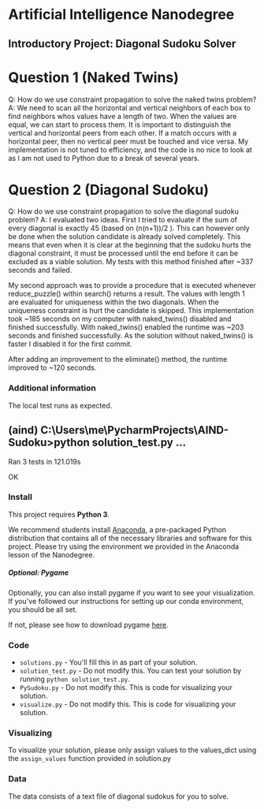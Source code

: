 # Artificial Intelligence Nanodegree
## Introductory Project: Diagonal Sudoku Solver

# Question 1 (Naked Twins)
Q: How do we use constraint propagation to solve the naked twins problem?  
A: We need to scan all the horizontal and vertical neighbors of each box
   to find neighbors whos values have a length of two. When the values
   are equal, we can start to process them. It is important to distinguish
   the vertical and horizontal peers from each other. If a match occurs
   with a horizontal peer, then no vertical peer must be touched and vice
   versa. My implementation is not tuned to efficiency, and the code is
   no nice to look at as I am not used to Python due to a break of several
   years.

# Question 2 (Diagonal Sudoku)
Q: How do we use constraint propagation to solve the diagonal sudoku problem?
A: I evaluated two ideas. First I tried to evaluate if the sum of every diagonal
   is exactly 45 (based on (n(n+1))/2 ). This can however only be done when the
   solution candidate is already solved completely. This means that even when
   it is clear at the beginning that the sudoku hurts the diagonal constraint,
   it must be processed until the end before it can be excluded as a viable
   solution. My tests with this method finished after ~337 seconds and failed.

   My second approach was to provide a procedure that is executed whenever
   reduce_puzzle() within search() returns a result. The values with length 1
   are evaluated for uniqueness within the two diagonals. When the uniqueness
   constraint is hurt the candidate is skipped. This implementation took
   ~185 seconds on my computer with naked_twins() disabled and finished
   successfully. With naked_twins() enabled the runtime was ~203 seconds
   and finished successfully. As the solution without naked_twins() is faster
   I disabled it for the first commit.

   After adding an improvement to the eliminate() method, the runtime
   improved to ~120 seconds.

### Additional information

The local test runs as expected.

(aind) C:\Users\me\PycharmProjects\AIND-Sudoku>python solution_test.py
...
----------------------------------------------------------------------
Ran 3 tests in 121.019s

OK

### Install

This project requires **Python 3**.

We recommend students install [Anaconda](https://www.continuum.io/downloads), a pre-packaged Python distribution that contains all of the necessary libraries and software for this project. 
Please try using the environment we provided in the Anaconda lesson of the Nanodegree.

##### Optional: Pygame

Optionally, you can also install pygame if you want to see your visualization. If you've followed our instructions for setting up our conda environment, you should be all set.

If not, please see how to download pygame [here](http://www.pygame.org/download.shtml).

### Code

* `solutions.py` - You'll fill this in as part of your solution.
* `solution_test.py` - Do not modify this. You can test your solution by running `python solution_test.py`.
* `PySudoku.py` - Do not modify this. This is code for visualizing your solution.
* `visualize.py` - Do not modify this. This is code for visualizing your solution.

### Visualizing

To visualize your solution, please only assign values to the values_dict using the ```assign_values``` function provided in solution.py

### Data

The data consists of a text file of diagonal sudokus for you to solve.